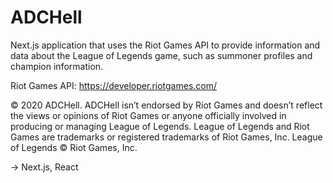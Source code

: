 # ADCHell
Next.js application that uses the Riot Games API to provide information and data about the League of Legends game, such as summoner profiles and champion information.

Riot Games API: https://developer.riotgames.com/

© 2020 ADCHell. ADCHell isn’t endorsed by Riot Games and doesn’t reflect the views or opinions of Riot Games or anyone officially involved in producing or managing League of Legends. League of Legends and Riot Games are trademarks or registered trademarks of Riot Games, Inc. League of Legends © Riot Games, Inc.

-> Next.js, React
